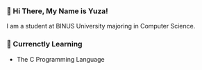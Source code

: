 ### 👋 Hi There, My Name is Yuza! 
I am a student at BINUS University majoring in Computer Science.

### 🌱 Currenctly Learning
- The C Programming Language
